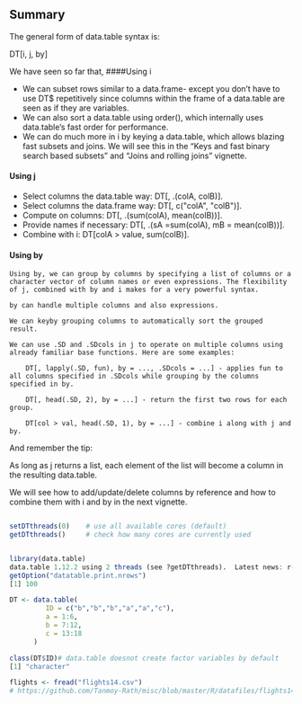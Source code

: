 ## Summary

The general form of data.table syntax is:

DT[i, j, by]

We have seen so far that,
####Using i

- We can subset rows similar to a data.frame- except you don’t have to use DT$ repetitively since columns within the frame of a data.table are seen as if they are variables.
- We can also sort a data.table using order(), which internally uses data.table’s fast order for performance.
- We can do much more in i by keying a data.table, which allows blazing fast subsets and joins. We will see this in the “Keys and fast binary search based subsets” and “Joins and rolling joins” vignette.

#### Using j

- Select columns the data.table way: DT[, .(colA, colB)].
- Select columns the data.frame way: DT[, c("colA", "colB")].
- Compute on columns: DT[, .(sum(colA), mean(colB))].
- Provide names if necessary: DT[, .(sA =sum(colA), mB = mean(colB))].
- Combine with i: DT[colA > value, sum(colB)].

#### Using by

    Using by, we can group by columns by specifying a list of columns or a character vector of column names or even expressions. The flexibility of j, combined with by and i makes for a very powerful syntax.

    by can handle multiple columns and also expressions.

    We can keyby grouping columns to automatically sort the grouped result.

    We can use .SD and .SDcols in j to operate on multiple columns using already familiar base functions. Here are some examples:

        DT[, lapply(.SD, fun), by = ..., .SDcols = ...] - applies fun to all columns specified in .SDcols while grouping by the columns specified in by.

        DT[, head(.SD, 2), by = ...] - return the first two rows for each group.

        DT[col > val, head(.SD, 1), by = ...] - combine i along with j and by.

And remember the tip:

As long as j returns a list, each element of the list will become a column in the resulting data.table.

We will see how to add/update/delete columns by reference and how to combine them with i and by in the next vignette.


```R

setDTthreads(0)    # use all available cores (default)
getDTthreads()     # check how many cores are currently used


library(data.table)
data.table 1.12.2 using 2 threads (see ?getDTthreads).  Latest news: r-datatable.com
getOption("datatable.print.nrows")
[1] 100

DT <- data.table(
         ID = c("b","b","b","a","a","c"),
         a = 1:6,
         b = 7:12,
         c = 13:18
      )

class(DT$ID)# data.table doesnot create factor variables by default
[1] "character"

flights <- fread("flights14.csv")
# https://github.com/Tanmoy-Rath/misc/blob/master/R/datafiles/flights14.csv
```
